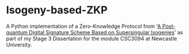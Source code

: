 # Isogeny-based-ZKP
A Python implementation of a Zero-Knowledge Protocol from '[A Post-quantum Digital Signature Scheme Based on Supersingular Isogenies](https://link.springer.com/chapter/10.1007/978-3-319-70972-7_9)' as part of my Stage 3 Dissertation for the module CSC3094 at Newcastle University.
